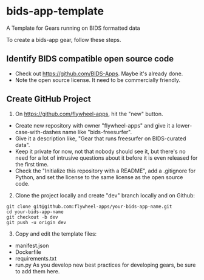 # bids-app-template
A Template for Gears running on BIDS formatted data

To create a bids-app gear, follow these steps.

## Identify BIDS compatible open source code

* Check out https://github.com/BIDS-Apps.  Maybe it's already done.
* Note the open source license.  It need to be commercially friendly.

## Create GitHub Project

1. On https://github.com/flywheel-apps, hit the "new" button. 
  *  Create new repository with owner "flywheel-apps" and give it a lower-case-with-dashes name like "bids-freesurfer".  
  * Give it a description like, "Gear that runs freesurfer on BIDS-curated data".  
  * Keep it private for now, not that nobody should see it, but there's no need for a lot of intrusive questions about it before it is even released for the first time.  
  * Check the "Initialize this repository with a README", add a .gitignore for Python, and set the license to the same license as the open source code.
2. Clone the project locally and create "dev" branch locally and on Github:
```
git clone git@github.com:flywheel-apps/your-bids-app-name.git
cd your-bids-app-name
git checkout -b dev
git push -u origin dev
```
3. Copy and edit the template files:
  * manifest.json
  * Dockerfile
  * requirements.txt
  * run.py
As you develop new best practices for developing gears, be sure to add them here.
